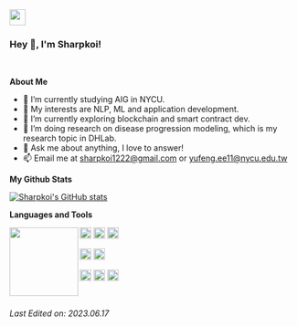 <img src="https://emojis.slackmojis.com/emojis/images/1579216111/7550/pikachu_wave.gif?1579216111" align="center" width="28" /> 
<h3> Hey 👋, I'm Sharpkoi!</h3>

<br />

**About Me**
- 💼 I’m currently studying AIG in NYCU.
- 🥰 My interests are NLP, ML and application development.
- 🌱 I’m currently exploring blockchain and smart contract dev.
- 🎯 I’m doing research on disease progression modeling, which is my research topic in DHLab.
- 💬 Ask me about anything, I love to answer!
- 📫 Email me at [sharpkoi1222@gmail.com](mailto:sharpkoi1222@gmail.com) or [yufeng.ee11@nycu.edu.tw](mailto:yufeng.ee11@nycu.edu.tw)

**My Github Stats**  

[![Sharpkoi's GitHub stats](https://github-readme-stats.vercel.app/api?username=sharpkoi&count_private=true&show_icons=true&rank_icon=github&theme=github)](https://github.com/sharpkoi/github-readme-stats)

**Languages and Tools**  

<img align="left" style="display:inline" src="http://github-profile-summary-cards.vercel.app/api/cards/most-commit-language?username=sharpkoi&theme=github" height="120px"></img>

<code><img src="https://github.com/get-icon/geticon/raw/master/icons/python.svg" height="20px" width="20px"></code>
<code><img src="https://github.com/get-icon/geticon/raw/master/icons/java.svg" height="20px" width="20px"></code>
<code><img src="https://github.com/get-icon/geticon/raw/master/icons/gopher.svg" height="20px" width="20px"></code>

<code><img src="https://github.com/get-icon/geticon/raw/master/icons/pandas-icon.svg" height="20px" width="20px"></code>
<code><img src="https://github.com/get-icon/geticon/raw/master/icons/pytorch.svg" height="20px" width="20px"></code>

<code><img src="https://github.com/get-icon/geticon/raw/master/icons/git-icon.svg" height="20px" width="20px"></code>
<code><img src="https://github.com/get-icon/geticon/raw/master/icons/docker-icon.svg" height="20px" width="20px"></code>
<code><img src="https://github.com/get-icon/geticon/raw/master/icons/postgresql.svg" height="20px" width="20px"></code>

<br />

_Last Edited on: 2023.06.17_
